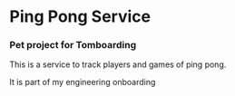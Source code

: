 # Ping Pong Service
### Pet project for Tomboarding

This is a service to track players and games of ping pong.

It is part of my engineering onboarding